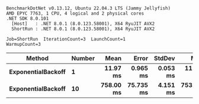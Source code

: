 ```

BenchmarkDotNet v0.13.12, Ubuntu 22.04.3 LTS (Jammy Jellyfish)
AMD EPYC 7763, 1 CPU, 4 logical and 2 physical cores
.NET SDK 8.0.101
  [Host]   : .NET 8.0.1 (8.0.123.58001), X64 RyuJIT AVX2
  ShortRun : .NET 8.0.1 (8.0.123.58001), X64 RyuJIT AVX2

Job=ShortRun  IterationCount=3  LaunchCount=1  
WarmupCount=3  

```
| Method             | Number | Mean      | Error     | StdDev   | Min       | Max       | Allocated |
|------------------- |------- |----------:|----------:|---------:|----------:|----------:|----------:|
| **ExponentialBackoff** | **1**      |  **11.97 ms** |  **0.965 ms** | **0.053 ms** |  **11.93 ms** |  **12.03 ms** |     **520 B** |
| **ExponentialBackoff** | **10**     | **758.00 ms** | **75.735 ms** | **4.151 ms** | **753.81 ms** | **762.11 ms** |    **4120 B** |
